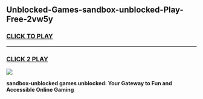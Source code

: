 
## Unblocked-Games-sandbox-unblocked-Play-Free-2vw5y
<h3>
<a href="https://premium76.site?title=sandbox-unblocked&ref=10A">CLICK TO PLAY</a></h3>
<hr>

<h3>
<a href="https://premium76.site?title=sandbox-unblocked&ref=10A">CLICK 2 PLAY</a>
  
</h3>

<a href="https://premium76.site?title=sandbox-unblocked&ref=10A"><img src="https://clearcache.store/games.png"></a>


**sandbox-unblocked games unblocked: Your Gateway to Fun and Accessible Online Gaming**

